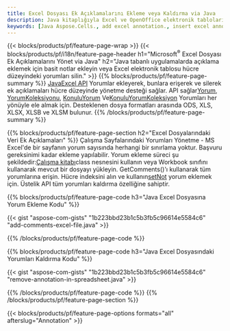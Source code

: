 ```yaml
---
title: Excel Dosyası Ek Açıklamalarını Ekleme veya Kaldırma via Java
description: Java kitaplığıyla Excel ve OpenOffice elektronik tablolarına veri ek açıklamaları ekleyin veya kaldırın.
keywords: [Java Aspose.Cells., add excel annotation., insert excel annotation., access excel annotation., remove excel annotation., delete excel annotation., add annotation in excel., insert annotation in excel., access annotation in excel., remove annotation in excel., delete annotation in excel]
---
```

{{< blocks/products/pf/feature-page-wrap >}}
{{< blocks/products/pf/i18n/feature-page-header h1="Microsoft<sup>&reg;</sup> Excel Dosyası Ek Açıklamalarını Yönet via Java" h2="Java tabanlı uygulamalarda açıklama eklemek için basit notlar ekleyin veya Excel elektronik tablosu hücre düzeyindeki yorumları silin." >}}
{{% blocks/products/pf/feature-page-summary %}}
[JavaExcel API](/cells/tr/java/) Yorumlar ekleyerek, bunlara erişerek ve silerek ek açıklamaları hücre düzeyinde yönetme desteği sağlar. API sağlar[Yorum](https://reference.aspose.com/cells/java/com.aspose.cells/Comment), [YorumKoleksiyonu](https://reference.aspose.com/cells/java/com.aspose.cells/CommentCollection), [KonuluYorum](https://reference.aspose.com/cells/java/com.aspose.cells/ThreadedComment) Ve[KonuluYorumKoleksiyon](https://reference.aspose.com/cells/java/com.aspose.cells/ThreadedCommentCollection) Yorumları her yönüyle ele almak için.
Desteklenen dosya formatları arasında ODS, XLS, XLSX, XLSB ve XLSM bulunur.
{{% /blocks/products/pf/feature-page-summary %}}

{{% blocks/products/pf/feature-page-section h2="Excel Dosyalarındaki Veri Ek Açıklamaları" %}}
 Çalışma Sayfalarındaki Yorumları Yönetme - MS Excel'de bir sayfanın yorum sayısında herhangi bir sınırlama yoktur. Başvuru gereksinimi kadar ekleme yapılabilir. Yorum ekleme süreci şu şekildedir:[Çalışma kitabı](https://reference.aspose.com/cells/java/com.aspose.cells/Workbook)class nesnesini kullanın veya Workbook sınıfını kullanarak mevcut bir dosyayı yükleyin. GetComments()'ı kullanarak tüm yorumlarına erişin. Hücre indeksini alın ve kullanın[setNot](https://reference.aspose.com/cells/java/com.aspose.cells/comment#Note) yorum eklemek için. Üstelik API tüm yorumları kaldırma özelliğine sahiptir.

{{% blocks/products/pf/feature-page-code h3="Java Excel Dosyasına Yorum Ekleme Kodu" %}}

{{< gist "aspose-com-gists" "1b223bbd23b1c5b3fb5c96614e5584c6" "add-comments-excel-file.java" >}}

{{% /blocks/products/pf/feature-page-code %}}

{{% blocks/products/pf/feature-page-code h3="Java Excel Dosyasındaki Yorumları Kaldırma Kodu" %}}

{{< gist "aspose-com-gists" "1b223bbd23b1c5b3fb5c96614e5584c6" "remove-annotation-in-spreadsheet.java" >}}

{{% /blocks/products/pf/feature-page-code %}}
{{% /blocks/products/pf/feature-page-section %}}

{{< blocks/products/pf/feature-page-options formats="all" afterslug="Annotation" >}}
